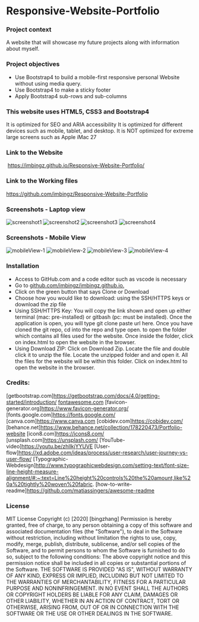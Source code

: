# Responsive-Website-Portfolio

### Project context
A website that will showcase my future projects along with information about myself.

### Project objectives
 * Use Bootstrap4 to build a mobile-first responsive personal Website without using media query. 
 * Use Bootstrap4 to make a sticky footer 
 * Apply Bootstrap4 sub-rows and sub-columns 


### This website uses HTML5, CSS3 and Bootstrap4
It is optimized for SEO and ARIA accessibility 
It is optimized for different devices such as mobile, tablet, and desktop.
It is NOT optimized for extreme large screens such as Apple iMac 27

### Link to the Website
 https://imbingz.github.io/Responsive-Website-Portfolio/

### Link to the Working files 
https://github.com/imbingz/Responsive-Website-Portfolio

### Screenshots - Laptop view 
![screenshot1](assets/images/s1.png)
![screenshot2](assets/images/s2.png)
![screenshot3](assets/images/s3.png)
![screenshot4](assets/images/s4.png)


### Screenshots - Mobile View
![mobileView-1](assets/images/m7.jpg)
![mobileView-2](assets/images/m1.jpg)
![mobileView-3](assets/images/m2.jpg)
![mobileView-4](assets/images/m5.jpg)



### Installation
* Access to GitHub.com and a code editor such as vscode is necessary
* Go to [github.com/imbingz/imbingz.github.io.](https://github.com/imbingz/Responsive-Website-Portfolio)
* Click on the green button that says Clone or Download
* Choose how you would like to download: using the SSH/HTTPS keys or download the zip file
* Using SSH/HTTPS Key: You will copy the link shown and open up either terminal (mac: pre-installed) or gitbash (pc: must be installed). Once the application is open, you will type git clone paste url here. Once you have cloned the git repo, cd into the repo and type open. to open the folder which contains all files used for the website. Once inside the folder, click on index.html to open the website in the browser.
* Using Download ZIP: Click on Download Zip. Locate the file and double click it to unzip the file. Locate the unzipped folder and and open it. All the files for the website will be within this folder. Click on index.html to open the website in the browser.



### Credits:
[getbootstrap.com]https://getbootstrap.com/docs/4.0/getting-started/introduction/
[fontawesome.com](https://fontawesome.com/v4.7.0/get-started/)
[favicon-generator.org]https://www.favicon-generator.org/
[fonts.google.com]https://fonts.google.com/
[canva.com]https://www.canva.com
[cobidev.com]https://cobidev.com/
[behance.net]https://www.behance.net/collection/178220473/Portfolio-website
[icon8.com]https://icons8.com/
[unsplash.com]https://unsplash.com/
[YouTube-video]https://youtu.be/zhllkjYYUVE
[User-flow]https://xd.adobe.com/ideas/process/user-research/user-journey-vs-user-flow/
[Typographic-Webdesign]http://www.typographicwebdesign.com/setting-text/font-size-line-height-measure-alignment/#:~:text=Line%20height%20controls%20the%20amount,like%20a%20tightly%20woven%20fabric.
[how-to-write-readme]https://github.com/matiassingers/awesome-readme


### License
MIT License
Copyright (c) [2020] [bingzhang]
Permission is hereby granted, free of charge, to any person obtaining a copy of this software and associated documentation files (the "Software"), to deal in the Software without restriction, including without limitation the rights to use, copy, modify, merge, publish, distribute, sublicense, and/or sell copies of the Software, and to permit persons to whom the Software is furnished to do so, subject to the following conditions:
The above copyright notice and this permission notice shall be included in all copies or substantial portions of the Software.
THE SOFTWARE IS PROVIDED "AS IS", WITHOUT WARRANTY OF ANY KIND, EXPRESS OR IMPLIED, INCLUDING BUT NOT LIMITED TO THE WARRANTIES OF MERCHANTABILITY, FITNESS FOR A PARTICULAR PURPOSE AND NONINFRINGEMENT. IN NO EVENT SHALL THE AUTHORS OR COPYRIGHT HOLDERS BE LIABLE FOR ANY CLAIM, DAMAGES OR OTHER LIABILITY, WHETHER IN AN ACTION OF CONTRACT, TORT OR OTHERWISE, ARISING FROM, OUT OF OR IN CONNECTION WITH THE SOFTWARE OR THE USE OR OTHER DEALINGS IN THE SOFTWARE.
